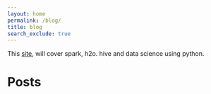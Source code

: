 ```yaml
---
layout: home
permalink: /blog/
title: blog
search_exclude: true
---
```


This [site](https://davidrkearney.github.io/Kearney_Data_Science/), will cover spark, h2o. hive and data science using python.




# Posts